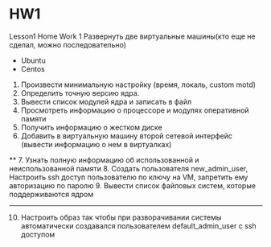 # HW1
Lesson1
Home Work 1
Развернуть две виртуальные машины(кто еще не сделал, можно последовательно)
- Ubuntu 
- Centos 
1. Произвести минимальную настройку (время, локаль, custom motd)
2. Определить точную версию ядра.
3. Вывести список модулей ядра и записать в файл
4. Просмотреть информацию о процессоре и модулях оперативной памяти 
5. Получить информацию о жестком диске
6. Добавить в виртуальную машину второй сетевой интерфейс (вывести информацию о нем в виртуалках)

 **
7. Узнать полную информацию об использованной и неиспользованной памяти
8. Создать пользователя new_admin_user, Настроить ssh доступ пользователю по ключу на VM, запретить ему авторизацию по паролю
9. Вывести список файловых систем, которые поддерживаются ядром

***
10. Настроить образ так чтобы при разворачивании системы автоматически создавался пользователем default_admin_user с ssh доступом 
